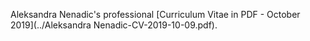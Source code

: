 Aleksandra Nenadic's professional [Curriculum Vitae in PDF - October 2019](../Aleksandra Nenadic-CV-2019-10-09.pdf).
